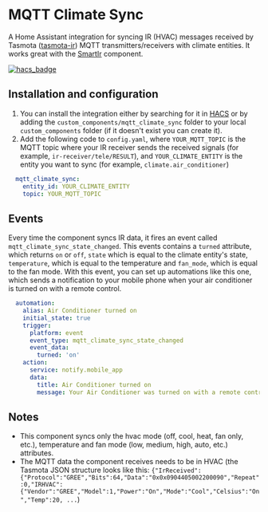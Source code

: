 # MQTT Climate Sync
A Home Assistant integration for syncing IR (HVAC) messages received by Tasmota ([tasmota-ir](https://github.com/arendst/Tasmota/wiki/Tasmota-IR)) MQTT transmitters/receivers with climate entities. It works great with the [SmartIr](https://github.com/smartHomeHub/SmartIR) component.

[![hacs_badge](https://img.shields.io/badge/HACS-Default-orange.svg)](https://github.com/custom-components/hacs)

## Installation and configuration
  1. You can install the integration either by searching for it in [HACS](https://hacs.xyz) or by adding the `custom_components/mqtt_climate_sync` folder to your local `custom_components` folder (if it doesn't exist you can create it).
  2. Add the following code to `config.yaml`, where `YOUR_MQTT_TOPIC` is the MQTT topic where your IR receiver sends the received signals (for example, `ir-receiver/tele/RESULT`), and `YOUR_CLIMATE_ENTITY` is the entity you want to sync (for example, `climate.air_conditioner`) 
  ```yaml
    mqtt_climate_sync:
      entity_id: YOUR_CLIMATE_ENTITY
      topic: YOUR_MQTT_TOPIC
  ```

## Events
Every time the component syncs IR data, it fires an event called `mqtt_climate_sync_state_changed`. This events contains a `turned` attribute, which returns `on` or `off`, `state` which is equal to the climate entity's state, `temperature`, which is equal to the temperature and `fan_mode`, which is equal to the fan mode. With this event, you can set up automations like this one, which sends a notification to your mobile phone when your air conditioner is turned on with a remote control.
  ```yaml
    automation:
      alias: Air Conditioner turned on
      initial_state: true
      trigger:
        platform: event
        event_type: mqtt_climate_sync_state_changed
        event_data:
          turned: 'on'
      action:
        service: notify.mobile_app
        data:
          title: Air Conditioner turned on
          message: Your Air Conditioner was turned on with a remote control
  ```

## Notes
  * This component syncs only the hvac mode (off, cool, heat, fan only, etc.), temperature and fan mode (low, medium, high, auto, etc.) attributes.
  * The MQTT data the component receives needs to be in HVAC (the Tasmota JSON structure looks like this: `{"IrReceived":{"Protocol":"GREE","Bits":64,"Data":"0x0x0904405002200090","Repeat":0,"IRHVAC":{"Vendor":"GREE","Model":1,"Power":"On","Mode":"Cool","Celsius":"On","Temp":20, ...`)
